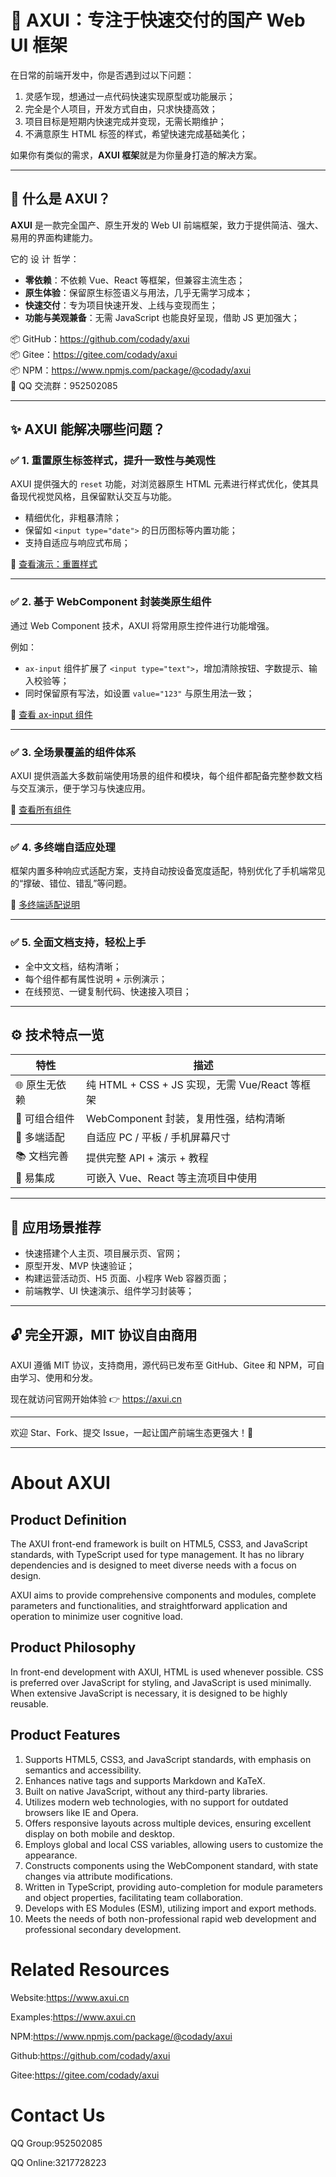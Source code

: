 # 🚀 AXUI：专注于快速交付的国产 Web UI 框架

在日常的前端开发中，你是否遇到过以下问题：

1. 灵感乍现，想通过一点代码快速实现原型或功能展示；
2. 完全是个人项目，开发方式自由，只求快捷高效；
3. 项目目标是短期内快速完成并变现，无需长期维护；
4. 不满意原生 HTML 标签的样式，希望快速完成基础美化；

如果你有类似的需求，**AXUI 框架**就是为你量身打造的解决方案。

---

## 🔷 什么是 AXUI？

**AXUI** 是一款完全国产、原生开发的 Web UI 前端框架，致力于提供简洁、强大、易用的界面构建能力。

它的 设 计 哲学：

- **零依赖**：不依赖 Vue、React 等框架，但兼容主流生态；
- **原生体验**：保留原生标签语义与用法，几乎无需学习成本；
- **快速交付**：专为项目快速开发、上线与变现而生；
- **功能与美观兼备**：无需 JavaScript 也能良好呈现，借助 JS 更加强大；

📦 GitHub：https://github.com/codady/axui  
📦 Gitee：https://gitee.com/codady/axui  
📦 NPM：https://www.npmjs.com/package/@codady/axui  
💬 QQ 交流群：952502085

---

## ✨ AXUI 能解决哪些问题？

### ✅ 1. 重置原生标签样式，提升一致性与美观性

AXUI 提供强大的 `reset` 功能，对浏览器原生 HTML 元素进行样式优化，使其具备现代视觉风格，且保留默认交互与功能。

- 精细优化，非粗暴清除；
- 保留如 `<input type="date">` 的日历图标等内置功能；
- 支持自适应与响应式布局；

🔗 [查看演示：重置样式](https://axui.cn/v3/native/96.php)

---

### ✅ 2. 基于 WebComponent 封装类原生组件

通过 Web Component 技术，AXUI 将常用原生控件进行功能增强。

例如：

- `ax-input` 组件扩展了 `<input type="text">`，增加清除按钮、字数提示、输入校验等；
- 同时保留原有写法，如设置 `value="123"` 与原生用法一致；

🔗 [查看 ax-input 组件](https://axui.cn/v3/components/126.php)

---

### ✅ 3. 全场景覆盖的组件体系

AXUI 提供涵盖大多数前端使用场景的组件和模块，每个组件都配备完整参数文档与交互演示，便于学习与快速应用。

🔗 [查看所有组件](https://axui.cn/v3/components/)

---

### ✅ 4. 多终端自适应处理

框架内置多种响应式适配方案，支持自动按设备宽度适配，特别优化了手机端常见的“撑破、错位、错乱”等问题。

🔗 [多终端适配说明](https://axui.cn/v3/start/112.php)

---

### ✅ 5. 全面文档支持，轻松上手

- 全中文文档，结构清晰；
- 每个组件都有属性说明 + 示例演示；
- 在线预览、一键复制代码、快速接入项目；

---

## ⚙ 技术特点一览

| 特性 | 描述 |
|------|------|
| 🌐 原生无依赖 | 纯 HTML + CSS + JS 实现，无需 Vue/React 等框架 |
| 🧩 可组合组件 | WebComponent 封装，复用性强，结构清晰 |
| 📱 多端适配 | 自适应 PC / 平板 / 手机屏幕尺寸 |
| 📚 文档完善 | 提供完整 API + 演示 + 教程 |
| 🔄 易集成 | 可嵌入 Vue、React 等主流项目中使用 |

---

## 🎯 应用场景推荐

- 快速搭建个人主页、项目展示页、官网；
- 原型开发、MVP 快速验证；
- 构建运营活动页、H5 页面、小程序 Web 容器页面；
- 前端教学、UI 快速演示、组件学习封装等；

---

## 🔓 完全开源，MIT 协议自由商用

AXUI 遵循 MIT 协议，支持商用，源代码已发布至 GitHub、Gitee 和 NPM，可自由学习、使用和分发。

现在就访问官网开始体验 👉 https://axui.cn

---

欢迎 Star、Fork、提交 Issue，一起让国产前端生态更强大！🚀

---

# About AXUI

## Product Definition

The AXUI front-end framework is built on HTML5, CSS3, and JavaScript standards, with TypeScript used for type management. It has no library dependencies and is designed to meet diverse needs with a focus on design.

AXUI aims to provide comprehensive components and modules, complete parameters and functionalities, and straightforward application and operation to minimize user cognitive load.


## Product Philosophy

In front-end development with AXUI, HTML is used whenever possible. CSS is preferred over JavaScript for styling, and JavaScript is used minimally. When extensive JavaScript is necessary, it is designed to be highly reusable.


## Product Features

1. Supports HTML5, CSS3, and JavaScript standards, with emphasis on semantics and accessibility.
2. Enhances native tags and supports Markdown and KaTeX.
3. Built on native JavaScript, without any third-party libraries.
4. Utilizes modern web technologies, with no support for outdated browsers like IE and Opera.
5. Offers responsive layouts across multiple devices, ensuring excellent display on both mobile and desktop.
6. Employs global and local CSS variables, allowing users to customize the appearance.
7. Constructs components using the WebComponent standard, with state changes via attribute modifications.
8. Written in TypeScript, providing auto-completion for module parameters and object properties, facilitating team collaboration.
9. Develops with ES Modules (ESM), utilizing import and export methods.
10. Meets the needs of both non-professional rapid web development and professional secondary development.


# Related Resources

Website:https://www.axui.cn

Examples:https://www.axui.cn

NPM:https://www.npmjs.com/package/@codady/axui

Github:https://github.com/codady/axui

Gitee:https://gitee.com/codady/axui


# Contact Us

QQ Group:952502085

QQ Online:3217728223
